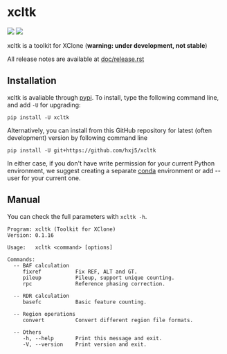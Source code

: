 # xcltk

[![](https://img.shields.io/pypi/v/xcltk.svg)][pypi]
[![](https://img.shields.io/github/license/hxj5/xcltk)][licence]

xcltk is a toolkit for XClone (**warning: under development, not stable**)

All release notes are available at [doc/release.rst][release]

## Installation

xcltk is avaliable through [pypi][pypi]. To install, type the following command 
line, and add `-U` for upgrading:

```shell
pip install -U xcltk
```

Alternatively, you can install from this GitHub repository for latest (often 
development) version by following command line

```shell
pip install -U git+https://github.com/hxj5/xcltk
```

In either case, if you don't have write permission for your current Python environment,
 we suggest creating a separate [conda][conda] environment or add --user for your 
current one.

## Manual

You can check the full parameters with `xcltk -h`.

```
Program: xcltk (Toolkit for XClone)
Version: 0.1.16

Usage:   xcltk <command> [options]

Commands:
  -- BAF calculation
     fixref           Fix REF, ALT and GT.
     pileup           Pileup, support unique counting.
     rpc              Reference phasing correction.

  -- RDR calculation
     basefc           Basic feature counting.

  -- Region operations
     convert          Convert different region file formats.

  -- Others
     -h, --help       Print this message and exit.
     -V, --version    Print version and exit.
```

[pypi]: https://pypi.org/project/xcltk
[licence]: https://github.com/hxj5/xcltk
[release]: https://github.com/hxj5/xcltk/blob/master/doc/release.rst
[conda]: https://docs.conda.io/en/latest/

